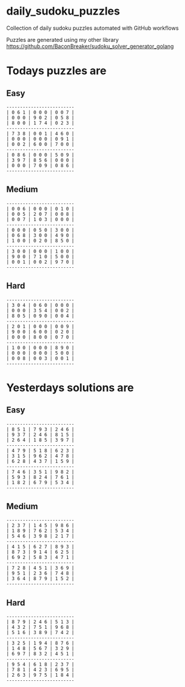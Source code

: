 
# daily_sudoku_puzzles 

Collection of daily sudoku puzzles automated with GitHub workflows 

Puzzles are generated using my other library https://github.com/BaconBreaker/sudoku_solver_generator_golang 
 

# Todays puzzles are 

## Easy 

```
-------------------------
| 0 6 1 | 0 0 0 | 0 0 7 | 
| 0 0 0 | 9 0 2 | 0 5 8 | 
| 8 0 0 | 1 7 4 | 0 2 3 | 
-------------------------
| 7 3 8 | 0 0 1 | 4 6 0 | 
| 0 0 0 | 0 0 0 | 0 9 1 | 
| 0 0 2 | 6 0 0 | 7 0 0 | 
-------------------------
| 0 8 6 | 0 0 0 | 5 0 9 | 
| 3 9 7 | 8 5 6 | 0 0 0 | 
| 0 0 0 | 7 0 9 | 0 8 6 | 
-------------------------
```
## Medium 

```
-------------------------
| 0 0 6 | 0 0 0 | 0 1 0 | 
| 0 0 5 | 2 0 7 | 0 0 8 | 
| 0 0 7 | 1 0 3 | 0 0 0 | 
-------------------------
| 0 0 0 | 0 5 0 | 3 0 0 | 
| 0 6 8 | 3 0 0 | 4 9 0 | 
| 1 0 0 | 0 2 0 | 8 5 0 | 
-------------------------
| 3 0 0 | 0 0 0 | 1 0 0 | 
| 9 0 0 | 7 1 0 | 5 0 0 | 
| 0 0 1 | 0 0 2 | 9 7 0 | 
-------------------------
```
## Hard 

```
-------------------------
| 3 0 4 | 0 6 0 | 0 0 0 | 
| 0 0 0 | 3 5 4 | 0 0 2 | 
| 8 0 5 | 0 9 0 | 0 0 4 | 
-------------------------
| 2 0 1 | 0 0 0 | 0 0 9 | 
| 9 0 0 | 6 0 0 | 0 2 0 | 
| 0 0 0 | 8 0 0 | 0 7 0 | 
-------------------------
| 1 0 0 | 0 0 0 | 8 9 0 | 
| 0 0 0 | 0 0 0 | 5 0 0 | 
| 0 0 8 | 0 0 3 | 0 0 1 | 
-------------------------
```
# Yesterdays solutions are 

## Easy 

```
-------------------------
| 8 5 1 | 7 9 3 | 2 4 6 | 
| 9 3 7 | 2 4 6 | 8 1 5 | 
| 2 6 4 | 1 8 5 | 3 9 7 | 
-------------------------
| 4 7 9 | 5 1 8 | 6 2 3 | 
| 3 1 5 | 9 6 2 | 4 7 8 | 
| 6 2 8 | 4 3 7 | 1 5 9 | 
-------------------------
| 7 4 6 | 3 5 1 | 9 8 2 | 
| 5 9 3 | 8 2 4 | 7 6 1 | 
| 1 8 2 | 6 7 9 | 5 3 4 | 
-------------------------
```
## Medium 

```
-------------------------
| 2 3 7 | 1 4 5 | 9 8 6 | 
| 1 8 9 | 7 6 2 | 5 3 4 | 
| 5 4 6 | 3 9 8 | 2 1 7 | 
-------------------------
| 4 1 5 | 6 2 7 | 8 9 3 | 
| 8 7 3 | 9 1 4 | 6 2 5 | 
| 6 9 2 | 5 8 3 | 4 7 1 | 
-------------------------
| 7 2 8 | 4 5 1 | 3 6 9 | 
| 9 5 1 | 2 3 6 | 7 4 8 | 
| 3 6 4 | 8 7 9 | 1 5 2 | 
-------------------------
```
## Hard 

```
-------------------------
| 8 7 9 | 2 4 6 | 5 1 3 | 
| 4 3 2 | 7 5 1 | 9 6 8 | 
| 5 1 6 | 3 8 9 | 7 4 2 | 
-------------------------
| 3 2 5 | 1 9 4 | 8 7 6 | 
| 1 4 8 | 5 6 7 | 3 2 9 | 
| 6 9 7 | 8 3 2 | 4 5 1 | 
-------------------------
| 9 5 4 | 6 1 8 | 2 3 7 | 
| 7 8 1 | 4 2 3 | 6 9 5 | 
| 2 6 3 | 9 7 5 | 1 8 4 | 
-------------------------
```
